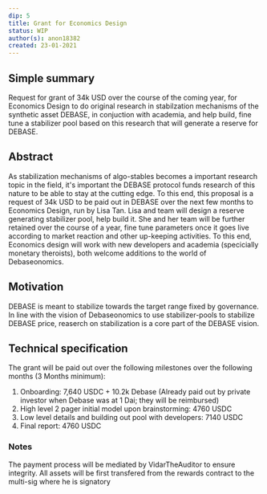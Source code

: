 ```yaml
---
dip: 5
title: Grant for Economics Design
status: WIP
author(s): anon18382
created: 23-01-2021
---
```


## Simple summary
Request for grant of 34k USD over the course of the coming year, for Economics Design to do original research in stabilzation mechanisms of the synthetic asset DEBASE, in conjuction with academia, and help build, fine tune a stabilizer pool based on this research that will generate a reserve for DEBASE.

## Abstract
As stabilization mechanisms of algo-stables becomes a important research topic in the field, 
it's important the DEBASE protocol funds research of this nature to be able to stay at the cutting edge. 
To this end, this proposal is a request of 34k USD to be paid out in DEBASE over the next few months to Economics Design, run by Lisa Tan. Lisa and team will design a reserve generating stabilizer pool, help build it. 
She and her team will be further retained over the course of a year, 
fine tune parameters once it goes live according to market reaction and other up-keeping activities. 
To this end, Economics design will work with new developers and academia (specicially monetary theroists), both welcome additions to the world of Debaseonomics.

## Motivation
DEBASE is meant to stabilize towards the target range fixed by governance. 
In line with the vision of Debaseonomics to use stabilizer-pools to stabilize DEBASE price, reaserch on stabilization is a core part of the DEBASE vision.

## Technical specification
The grant will be paid out over the following milestones over the following months (3 Months minimum):
1) Onboarding: 7,640 USDC + 10.2k Debase (Already paid out by private investor when Debase was at 1 Dai; they will be reimbursed)
2) High level 2 pager initial model upon brainstorming: 4760 USDC
3) Low level details and building out pool with developers: 7140 USDC
4) Final report: 4760 USDC

### Notes
The payment process will be mediated by VidarTheAuditor to ensure integrity. All assets will be first transfered from the rewards contract to the multi-sig where he is signatory
